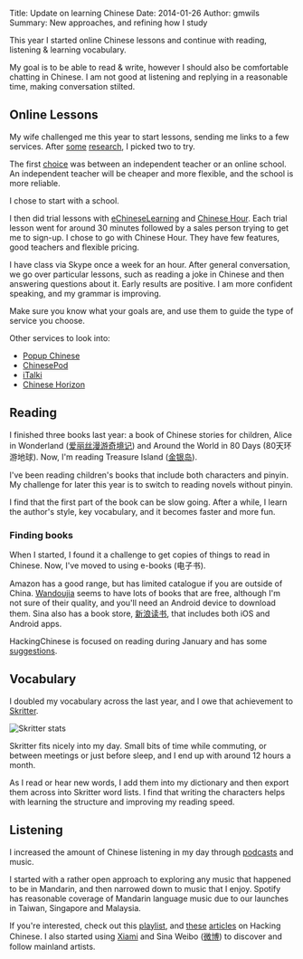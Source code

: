 Title: Update on learning Chinese
Date: 2014-01-26
Author: gmwils
Summary: New approaches, and refining how I study

This year I started online Chinese lessons and continue with reading,
listening & learning vocabulary.

My goal is to be able to read & write, however I should also be comfortable
chatting in Chinese. I am not good at listening and replying in a reasonable
time, making conversation stilted.

## Online Lessons

My wife challenged me this year to start lessons, sending me links to a few
services. After
[some](http://yago.sg/blog/learning-chinese-online-a-comparison-of-3-services/) [research](http://learn-chinese-review.toptenreviews.com/), I picked two to try.

The first
[choice](http://www.digmandarin.com/learning-mandarin-online-teacher-vs-school.html)
was between an independent teacher or an online school. An independent teacher
will be cheaper and more flexible, and the school is more reliable.

I chose to start with a school.

I then did trial lessons with
[eChineseLearning](http://www.echineselearning.com/price.html) and
[Chinese Hour](http://www.chinesehour.com/accounts/payment/prices/). Each
trial lesson went for around 30 minutes followed by a sales person trying to
get me to sign-up. I chose to go with Chinese Hour. They have few features,
good teachers and flexible pricing.

I have class via Skype once a week for an hour. After general conversation, we
go over particular lessons, such as reading a joke in Chinese and then
answering questions about it. Early results are positive. I am more confident
speaking, and my grammar is improving.

Make sure you know what your goals are, and use them to guide the type of
service you choose.

Other services to look into:

* [Popup Chinese](http://popupchinese.com/help/university)
* [ChinesePod](http://chinesepod.com/store/classes)
* [iTalki](http://www.italki.com/teachers/tutoring)
* [Chinese Horizon](http://www.chinesehorizon.com/)

## Reading

I finished three books last year: a book of Chinese stories for children, Alice in Wonderland ([爱丽丝漫游奇境记](http://www.amazon.cn/gp/product/B008LQ30HU)) and Around
the World in 80 Days (80天环游地球). Now, I'm reading Treasure Island
([金银岛](http://www.amazon.cn/gp/product/B008LQ3ACU)).

I've been reading children's books that include both characters and
pinyin. My challenge for later this year is to switch to reading novels without
pinyin.

I find that the first part of the book can be slow going. After a while, I
learn the author's style, key vocabulary, and it becomes faster and more fun.

### Finding books

When I started, I found it a challenge to get copies of things to read in
Chinese. Now, I've moved to using e-books (电子书).

Amazon has a good range, but has limited catalogue if you are
outside of China. [Wandoujia](http://wandoujia.com/) seems to have lots of
books that are free, although I'm not sure of their quality, and you'll need
an Android device to download them. Sina also has a book store,
[新浪读书](http://book.sina.com.cn/), that includes both iOS and Android apps.

HackingChinese is focused on reading during January and has some
[suggestions](http://www.hackingchinese.com/easing-yourself-into-reading-novels-in-chinese/).

## Vocabulary

I doubled my vocabulary across the last year, and I owe that achievement to
[Skritter](http://www.skritter.com/).

![Skritter stats](|filename|/images/2013-SkritterUsage.png)

Skritter fits nicely into my day. Small bits of time while commuting, or between meetings
or just before sleep, and I end up with around 12 hours a month.

As I read or hear new words, I add them into my dictionary and then export
them across into Skritter word lists. I find that writing the characters helps
with learning the structure and improving my reading speed.

## Listening

I increased the amount of Chinese listening in my day through
[podcasts](http://www.chinesepod.com) and music.

I started with a rather open approach to exploring any music that happened to be
in Mandarin, and then narrowed down to music that I enjoy. Spotify has reasonable
coverage of Mandarin language music due to our launches in Taiwan, Singapore
and Malaysia.

If you're interested, check out this
[playlist](http://open.spotify.com/user/gmwils/playlist/1hTM6JEJFoFwn1rzMjOLBS),
and
[these](http://www.hackingchinese.com/why-learning-chinese-through-music-is-underrated/)
[articles](http://www.hackingchinese.com/14-extra-songs-to-learn-chinese-and-expand-your-horizons/)
on Hacking Chinese. I also started using [Xiami](http://www.xiami.com/) and
Sina Weibo ([微博](http://music.weibo.com/)) to discover and follow mainland artists.
